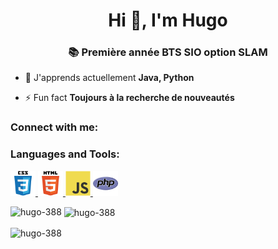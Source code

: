 <h1 align="center">Hi 👋, I'm Hugo</h1>
<h3 align="center">📚 Première année BTS SIO option SLAM</h3>

- 🌱 J'apprends actuellement **Java, Python**

- ⚡ Fun fact **Toujours à la recherche de nouveautés**

<h3 align="left">Connect with me:</h3>
<p align="left">
</p>

<h3 align="left">Languages and Tools:</h3>
<p align="left"> <a href="https://www.w3schools.com/css/" target="_blank" rel="noreferrer"> <img src="https://raw.githubusercontent.com/devicons/devicon/master/icons/css3/css3-original-wordmark.svg" alt="css3" width="40" height="40"/> </a> <a href="https://www.w3.org/html/" target="_blank" rel="noreferrer"> <img src="https://raw.githubusercontent.com/devicons/devicon/master/icons/html5/html5-original-wordmark.svg" alt="html5" width="40" height="40"/> </a> <a href="https://developer.mozilla.org/en-US/docs/Web/JavaScript" target="_blank" rel="noreferrer"> <img src="https://raw.githubusercontent.com/devicons/devicon/master/icons/javascript/javascript-original.svg" alt="javascript" width="40" height="40"/> </a> <a href="https://www.php.net" target="_blank" rel="noreferrer"> <img src="https://raw.githubusercontent.com/devicons/devicon/master/icons/php/php-original.svg" alt="php" width="40" height="40"/> </a> </p>

<p><img align="left" src="https://github-readme-stats.vercel.app/api/top-langs?username=hugo-388&show_icons=true&locale=en&layout=compact" alt="hugo-388" /></p>

<p>&nbsp;<img align="center" src="https://github-readme-stats.vercel.app/api?username=hugo-388&show_icons=true&locale=en" alt="hugo-388" /></p>

<p><img align="center" src="https://github-readme-streak-stats.herokuapp.com/?user=hugo-388&" alt="hugo-388" /></p>

